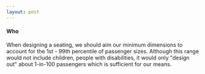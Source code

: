 ```yaml
---
layout: post
---
```


#### Who

When designing a seating, we should aim our minimum dimensions to account for the 1st - 99th percentile of passenger sizes. Although this range would not include children, people with disabilities, it would only "design out" about 1-in-100 passengers which is sufficient for our means.

